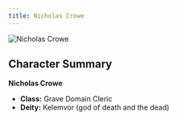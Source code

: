```yaml
---
title: Nicholas Crowe
---
```

![Nicholas Crowe](../Nicholas.webp)

## Character Summary
**Nicholas Crowe**

- **Class:** Grave Domain Cleric
- **Deity:** Kelemvor (god of death and the dead)

